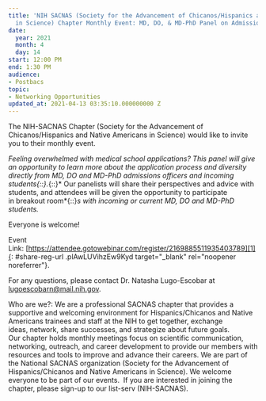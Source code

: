 ```yaml
---
title: 'NIH SACNAS (Society for the Advancement of Chicanos/Hispanics and Native Americans
  in Science) Chapter Monthly Event: MD, DO, & MD-PhD Panel on Admissions & Diversity'
date:
  year: 2021
  month: 4
  day: 14
start: 12:00 PM
end: 1:30 PM
audience:
- Postbacs
topic:
- Networking Opportunities
updated_at: 2021-04-13 03:35:10.000000000 Z
---
```

The NIH-SACNAS Chapter (Society for the Advancement of
Chicanos/Hispanics and Native Americans in Science) would like to invite
you to their monthly event. 

*Feeling overwhelmed with medical school applications? This
panel *<em>will give </em>*an opportunity to learn more about the
application process and diversity directly from MD, DO and MD-PhD
admissions officers and incoming students*{::}*.*{::}* Our panelists
will share their perspectives and advice with students, and attendees
will be given the opportunity to participate in breakout
room*{::}*s*<em> with incoming or current MD, DO and MD-PhD
students. </em>

Everyone is welcome! 

Event
Link: [https://attendee.gotowebinar.com/register/2169885511935403789][1]{:
#share-reg-url .plAwLUVihzEw9Kyd target="_blank" rel="noopener
noreferrer"}.

For any questions, please contact Dr. Natasha Lugo-Escobar at
lugoescobarn@mail.nih.gov.  

<span>Who are we?: We are a professional SACNAS
chapter that provides a supportive and welcoming environment for
Hispanics/Chicanos and Native Americans trainees and staff at the NIH to
get together, exchange ideas, network, share successes, and strategize
about future goals. Our chapter holds monthly meetings focus on
scientific communication, networking, outreach, and career development
to provide our members with resources and tools to improve and
advance their careers. We are part of the National SACNAS organization
(Society for the Advancement of Hispanics/Chicanos and Native Americans
in Science). We welcome everyone to be part of our events.  If you are
interested in joining the chapter, please sign-up to our list-serv
(NIH-SACNAS). </span>

 

 

 



[1]: https://attendee.gotowebinar.com/register/2169885511935403789
